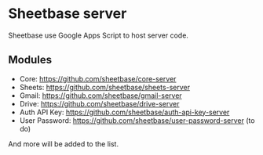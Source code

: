 # Sheetbase server

Sheetbase use Google Apps Script to host server code.

## Modules

- Core: https://github.com/sheetbase/core-server
- Sheets: https://github.com/sheetbase/sheets-server
- Gmail: https://github.com/sheetbase/gmail-server
- Drive: https://github.com/sheetbase/drive-server
- Auth API Key: https://github.com/sheetbase/auth-api-key-server
- User Password: https://github.com/sheetbase/user-password-server (to do)

And more will be added to the list.